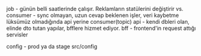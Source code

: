 job - günün belli saatlerinde çalışır. Reklamların statülerini değiştirir vs.
consumer - sync olmayan, uzun cevap beklenen işler, veri kaybetme lüksümüz olmadığında api yerine consumer(topic)
api - kendi dbleri olan, elinde dto tutan yapılar, bfflere hizmet ediyor.
bff - frontend'in request attığı servisler

config - prod ya da stage
src/config 